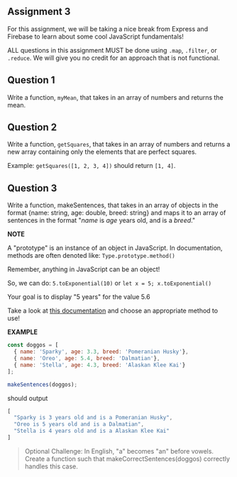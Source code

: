 ## Assignment 3

For this assignment, we will be taking a nice break from Express and Firebase to learn about some cool JavaScript fundamentals! 

ALL questions in this assignment MUST be done using `.map`, `.filter`, or `.reduce`. We will give you no credit for an approach that is not functional.

## Question 1

Write a function, `myMean`, that takes in an array of numbers and returns the mean.

## Question 2

Write a function, `getSquares`, that takes in an array of numbers and returns a new array containing only the elements that are perfect squares. 

Example: `getSquares([1, 2, 3, 4])` should return `[1, 4]`.  

## Question 3

Write a function, makeSentences, that takes in an array of objects 
in the format {name: string, age: double, breed: string} and maps it to an array of sentences
in the format "_name_ is _age_ years old, and is a _breed_."

**NOTE**

A "prototype" is an instance of an object in JavaScript. In documentation, methods are often denoted like:
  `Type.prototype.method()`
  
  Remember, anything in JavaScript can be an object!

  So, we can do: `5.toExponential(10)` or `let x = 5; x.toExponential()`

  Your goal is to display "5 years" for the value 5.6

Take a look at [this documentation](https://developer.mozilla.org/en-US/docs/Web/JavaScript/Reference/Global_Objects/Number#Methods) and choose an appropriate method to use!

**EXAMPLE** 

```js
const doggos = [
  { name: 'Sparky', age: 3.3, breed: 'Pomeranian Husky'},
  { name: 'Oreo', age: 5.4, breed: 'Dalmatian'},
  { name: 'Stella', age: 4.3, breed: 'Alaskan Klee Kai'}
];

makeSentences(doggos); 
```

should output
```js
[
  "Sparky is 3 years old and is a Pomeranian Husky",
  "Oreo is 5 years old and is a Dalmatian",
  "Stella is 4 years old and is a Alaskan Klee Kai"
]
```

> Optional Challenge: In English, "a" becomes "an" before vowels. Create a function such that makeCorrectSentences(doggos) correctly handles this case.
